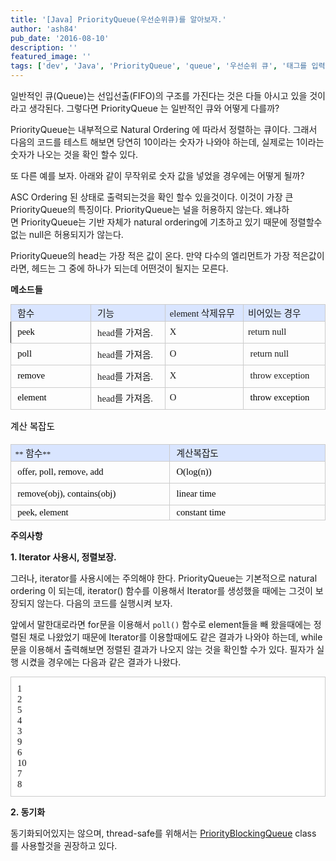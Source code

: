 ```yaml
---
title: '[Java] PriorityQueue(우선순위큐)를 알아보자.'
author: 'ash84'
pub_date: '2016-08-10'
description: ''
featured_image: ''
tags: ['dev', 'Java', 'PriorityQueue', 'queue', '우선순위 큐', '태그를 입력해 주세요.']
---
```


일반적인 큐(Queue)는 선입선출(FIFO)의 구조를 가진다는 것은 다들 아시고 있을 것이라고 생각된다. 그렇다면 PriorityQueue 는 일반적인 큐와 어떻게 다를까? 

PriorityQueue는 내부적으로 Natural Ordering 에 따라서 정렬하는 큐이다. 그래서 다음의 코드를 테스트 해보면 당연히 10이라는 숫자가 나와야 하는데, 실제로는 1이라는 숫자가 나오는 것을 확인 할수 있다. 

<script src="https://gist.github.com/4432167.js"></script>

또 다른 예를 보자. 아래와 같이 무작위로 숫자 값을 넣었을 경우에는 어떻게 될까?

<script src="https://gist.github.com/4432175.js"></script>

ASC Ordering 된 상태로 출력되는것을 확인 할수 있을것이다. 이것이 가장 큰PriorityQueue의 특징이다. PriorityQueue는 널을 허용하지 않는다. 왜냐하면 PriorityQueue는 기반 자체가 natural ordering에 기초하고 있기 때문에 정렬할수 없는 null은 허용되지가 않는다.

PriorityQueue의 head는 가장 적은 값이 온다. 만약 다수의 엘리먼트가 가장 적은값이라면, 헤드는 그 중에 하나가 되는데 어떤것이 될지는 모른다. 

**메소드들**

<div style="color: rgb(0, 0, 0); font-family: 나눔고딕; line-height: 2; font-size:12pt;"><div><div></div><div><table align="justify" border="0" cellpadding="0" cellspacing="0" class="txc-table" style="border:none;border-collapse:collapse;;font-family:나눔고딕;font-size:13px" width="604"><tbody><tr><td style="width: 151px; height: 24px; border: 1px solid rgb(204, 204, 204); background-color: rgb(217, 229, 255);"><span style="font-size: 11pt;"> </span><span style="font-size: 11pt;">함수</span>

</td><td style="width: 151px; height: 24px; border-bottom-width: 1px; border-bottom-style: solid; border-bottom-color: rgb(204, 204, 204); border-right-width: 1px; border-right-style: solid; border-right-color: rgb(204, 204, 204); border-top-width: 1px; border-top-style: solid; border-top-color: rgb(204, 204, 204); background-color: rgb(217, 229, 255);"><span style="font-size: 11pt;"> 기능</span>

</td><td style="width: 151px; height: 24px; border-bottom-width: 1px; border-bottom-style: solid; border-bottom-color: rgb(204, 204, 204); border-right-width: 1px; border-right-style: solid; border-right-color: rgb(204, 204, 204); border-top-width: 1px; border-top-style: solid; border-top-color: rgb(204, 204, 204); background-color: rgb(217, 229, 255);"><span style="font-size: 11pt;">element 삭제유무</span>

</td><td style="width: 151px; height: 24px; border-bottom-width: 1px; border-bottom-style: solid; border-bottom-color: rgb(204, 204, 204); border-right-width: 1px; border-right-style: solid; border-right-color: rgb(204, 204, 204); border-top-width: 1px; border-top-style: solid; border-top-color: rgb(204, 204, 204); background-color: rgb(217, 229, 255);"><span style="font-size: 11pt;">비어있는 경우 </span>

</td></tr><tr><td style="width: 151px; height: 24px; border-bottom-width: 1px; border-bottom-style: solid; border-bottom-color: rgb(204, 204, 204); border-right-width: 1px; border-right-style: solid; border-right-color: rgb(204, 204, 204); border-left-width: 1px; border-left-style: solid; border-lef**t-color: rgb(204, 204, 204);"><span style="font-size: 11pt;"> </span><span style="color: rgb(0, 0, 0); font-family: 나눔고딕; font-size: 11pt; line-height: 2;">peek </span></td><td style="width: 151px; height: 24px; border-bottom-width: 1px; border-bottom-style: solid; border-bottom-color: rgb(204, 204, 204); border-right-width: 1px; border-right-style: solid; border-right-color: rgb(204, 204, 204);"><span style="font-size: 11pt;"> head를 가져옴.</span>

</td><td style="width: 151px; height: 24px; border-bottom-width: 1px; border-bottom-style: solid; border-bottom-color: rgb(204, 204, 204); border-right-width: 1px; border-right-style: solid; border-right-color: rgb(204, 204, 204);"><span style="font-size: 11pt;">X</span>

</td><td style="width: 151px; height: 24px; border-bottom-width: 1px; border-bottom-style: solid; border-bottom-color: rgb(204, 204, 204); border-right-width: 1px; border-right-style: solid; border-right-color: rgb(204, 204, 204);"><span style="font-size: 11pt;">return null</span><span style="font-size: 11pt;"> </span>

</td></tr><tr><td style="width: 151px; height: 23px; border-bottom-width: 1px; border-bottom-style: solid; border-bottom-color: rgb(204, 204, 204); border-right-width: 1px; border-right-style: solid; border-right-color: rgb(204, 204, 204); border-left-width: 1px; border-left-style: solid; border-left-color: rgb(204, 204, 204);"><span style="font-size: 11pt;"> </span><span style="color: rgb(0, 0, 0); font-family: 나눔고딕; font-size: 11pt; line-height: 2;">poll </span></td><td style="width: 151px; height: 23px; border-bottom-width: 1px; border-bottom-style: solid; border-bottom-color: rgb(204, 204, 204); border-right-width: 1px; border-right-style: solid; border-right-color: rgb(204, 204, 204);"><span style="font-size: 11pt;"> </span><span style="font-size: 11pt;">head를 가져옴.</span>

</td><td style="width: 151px; height: 23px; border-bottom-width: 1px; border-bottom-style: solid; border-bottom-color: rgb(204, 204, 204); border-right-width: 1px; border-right-style: solid; border-right-color: rgb(204, 204, 204);"><span style="font-size: 11pt;">O</span>

</td><td style="width: 151px; height: 23px; border-bottom-width: 1px; border-bottom-style: solid; border-bottom-color: rgb(204, 204, 204); border-right-width: 1px; border-right-style: solid; border-right-color: rgb(204, 204, 204);"><span style="font-size: 11pt;"> return null</span>

</td></tr><tr><td style="width:151;height:24;border-bottom:1px solid #ccc;border-right:1px solid #ccc;border-left:1px solid #ccc;;"><span style="font-size: 11pt;"> </span><span style="color: rgb(0, 0, 0); font-family: 나눔고딕; font-size: 11pt; line-height: 2;">remove </span></td><td style="width: 151px; height: 24px; border-bottom-width: 1px; border-bottom-style: solid; border-bottom-color: rgb(204, 204, 204); border-right-width: 1px; border-right-style: solid; border-right-color: rgb(204, 204, 204);"><span style="font-size: 11pt;"> </span><span style="font-size: 11pt;">head를 가져옴.</span>

</td><td style="width: 151px; height: 24px; border-bottom-width: 1px; border-bottom-style: solid; border-bottom-color: rgb(204, 204, 204); border-right-width: 1px; border-right-style: solid; border-right-color: rgb(204, 204, 204);"><span style="font-size: 11pt;">X</span>

</td><td style="width:151;height:24;border-bottom:1px solid #ccc;border-right:1px solid #ccc;;"><span style="font-size: 11pt;"> throw exc</span><span style="font-size: 11pt;">eption</span>

</td></tr><tr><td style="width: 151px; height: 24px; border-bottom-width: 1px; border-bottom-style: solid; border-bottom-color: rgb(204, 204, 204); border-right-width: 1px; border-right-style: solid; border-right-color: rgb(204, 204, 204); border-left-width: 1px; border-left-style: solid; border-left-color: rgb(204, 204, 204);"><span style="font-size: 11pt;"> </span><span style="color: rgb(0, 0, 0); font-family: 나눔고딕; font-size: 11pt; line-height: 2;">element </span></td><td style="width: 151px; height: 24px; border-bottom-width: 1px; border-bottom-style: solid; border-bottom-color: rgb(204, 204, 204); border-right-width: 1px; border-right-style: solid; border-right-color: rgb(204, 204, 204);"><span style="font-size: 11pt;"> </span><span style="font-size: 11pt;">head를 가져옴.</span>

</td><td style="width: 151px; height: 24px; border-bottom-width: 1px; border-bottom-style: solid; border-bottom-color: rgb(204, 204, 204); border-right-width: 1px; border-right-style: solid; border-right-color: rgb(204, 204, 204);"><span style="font-size: 11pt;">O</span>

</td><td style="width: 151px; height: 24px; border-bottom-width: 1px; border-bottom-style: solid; border-bottom-color: rgb(204, 204, 204); border-right-width: 1px; border-right-style: solid; border-right-color: rgb(204, 204, 204);"><span style="color: rgb(0, 0, 0); line-height: 2; font-size: 11pt;"> throw exception</span><span style="font-size: 11pt;"> </span>

</td></tr></tbody></table></div><div></div></div><div><div><span style="font-size: 11pt;">계산 복잡도</span></div><div></div><div><table align="justify" border="0" cellpadding="0" cellspacing="0" class="txc-table" style="border:none;border-collapse:collapse;;font-family:돋움;font-size:13px" width="604"><tbody><tr><td style="width: 302px; height: 24px; border: 1px solid rgb(204, 204, 204); background-color: rgb(217, 229, 255);">**<span style="font-size: 11pt;"> </span><span style="font-size: 11pt;">함수</span>**

</td><td style="width: 302px; height: 24px; border-bottom-width: 1px; border-bottom-style: solid; border-bottom-color: rgb(204, 204, 204); border-right-width: 1px; border-right-style: solid; border-right-color: rgb(204, 204, 204); border-top-width: 1px; border-top-style: solid; border-top-color: rgb(204, 204, 204); background-color: rgb(217, 229, 255);"><span style="font-size: 11pt;"> 계산복잡도</span></td></tr><tr><td style="width: 302px; height: 24px; border-bottom-width: 1px; border-bottom-style: solid; border-bottom-color: rgb(204, 204, 204); border-right-width: 1px; border-right-style: solid; border-right-color: rgb(204, 204, 204); border-left-width: 1px; border-left-style: solid; border-left-color: rgb(204, 204, 204);"><span style="font-size: 11pt;"> </span><span style="color: rgb(0, 0, 0); font-family: 나눔고딕; font-size: 11pt; line-height: 2;">offer, poll, remove, add</span></td><td style="width: 302px; height: 24px; border-bottom-width: 1px; border-bottom-style: solid; border-bottom-color: rgb(204, 204, 204); border-right-width: 1px; border-right-style: solid; border-right-color: rgb(204, 204, 204);"><span style="font-size: 11pt;"> </span><span style="color: rgb(0, 0, 0); font-family: 나눔고딕; font-size: 11pt; line-height: 2;">O(log(n))</span>

</td></tr><tr><td style="width:302;height:24;border-bottom:1px solid #ccc;border-right:1px solid #ccc;border-left:1px solid #ccc;;"><span style="font-size: 11pt;"> </span><span style="color: rgb(0, 0, 0); font-family: 나눔고딕; font-size: 11pt; line-height: 2;">remove(obj), contains(obj)</span></td><td style="width:302;height:24;border-bottom:1px solid #ccc;border-right:1px solid #ccc;;"><span style="font-size: 11pt;"> </span><span style="color: rgb(0, 0, 0); font-family: 나눔고딕; font-size: 11pt; line-height: 2;">linear time</span></td></tr><tr><td style="width:302;height:24;border-bottom:1px solid #ccc;border-right:1px solid #ccc;border-left:1px solid #ccc;;"><span style="font-size: 11pt;"> </span><span style="color: rgb(0, 0, 0); font-family: 나눔고딕; font-size: 11pt; line-height: normal;">peek, element</span></td><td style="width:302;height:24;border-bottom:1px solid #ccc;border-right:1px solid #ccc;;"><span style="font-size: 11pt;"> </span><span style="color: rgb(0, 0, 0); font-family: 나눔고딕; font-size: 11pt; line-height: normal;">constant time </span></td></tr></tbody></table></div></div></div></div></div>

**주의사항**

**1. Iterator 사용시, 정렬보장.**

그러나, iterator를 사용시에는 주의해야 한다. PriorityQueue는 기본적으로 natural ordering 이 되는데, iterator() 함수를 이용해서 Iterator를 생성했을 때에는 그것이 보장되지 않는다. 다음의 코드를 실행시켜 보자. 

<script src="https://gist.github.com/4432186.js"></script>

앞에서 말한대로라면 for문을 이용해서 `poll()` 함수로 element들을 빼 왔을때에는 정렬된 채로 나왔었기 때문에 Iterator를 이용할때에도 같은 결과가 나와야 하는데, while 문을 이용해서 출력해보면 정렬된 결과가 나오지 않는 것을 확인할 수가 있다. 필자가 실행 시켰을 경우에는 다음과 같은 결과가 나왔다. 

<div align="left" style="font-size:12pt;"><font face="Consolas" size="2"><span style="font-size: 10pt;">  
</span></font></div><div align="left"><div class="txc-textbox" style="font-size:12pt; border: 1px solid rgb(203, 203, 203); background-color: rgb(255, 255, 255); padding: 10px;"><div align="left"><font face="Consolas" size="2"><span style="font-size: 11pt;">1</span></font></div><div align="left"><font face="Consolas" size="2"><span style="font-size: 11pt;">2</span></font></div><div align="left"><font face="Consolas" size="2"><span style="font-size: 11pt;">5</span></font></div><div align="left"><font face="Consolas" size="2"><span style="font-size: 11pt;">4</span></font></div><div align="left"><font face="Consolas" size="2"><span style="font-size: 11pt;">3</span></font></div><div align="left"><font face="Consolas" size="2"><span style="font-size: 11pt;">9</span></font></div><div align="left"><font face="Consolas" size="2"><span style="font-size: 11pt;">6</span></font></div><div align="left"><font face="Consolas" size="2"><span style="font-size: 11pt;">10</span></font></div><div align="left"><font face="Consolas" size="2"><span style="font-size: 11pt;">7</span></font></div><div align="left"><font face="Consolas" size="2"><span style="font-size:11pt;">8</span></font></div></div><div align="left" style="font-size:12pt;"><font face="Consolas" size="2"><span style="font-size: 10pt;">  
</span></font></div> 

**2. 동기화**  

동기화되어있지는 않으며, thread-safe를 위해서는 [PriorityBlockingQueue](http://docs.oracle.com/javase/6/docs/api/java/util/concurrent/PriorityBlockingQueue.html) class 를 사용할것을 권장하고 있다. 

</div></div>

